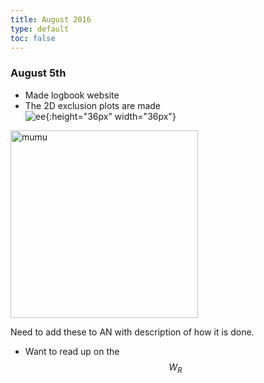```yaml
---
title: August 2016
type: default
toc: false
---
```



### August 5th

 * Made logbook website
 * The 2D exclusion plots are made  
![ee](http://phansen.web.cern.ch/phansen/wr-plots/lim2dWReejj_SHv19800toys_limit.png){:height="36px" width="36px"}  

<img alt="mumu" src="http://phansen.web.cern.ch/phansen/wr-plots/lim2dWRmumujj_SHv19800toys_limit.png" width=300 />  

Need to add these to AN with description of how it is done. 

 * Want to read up on the $$W_R$$

